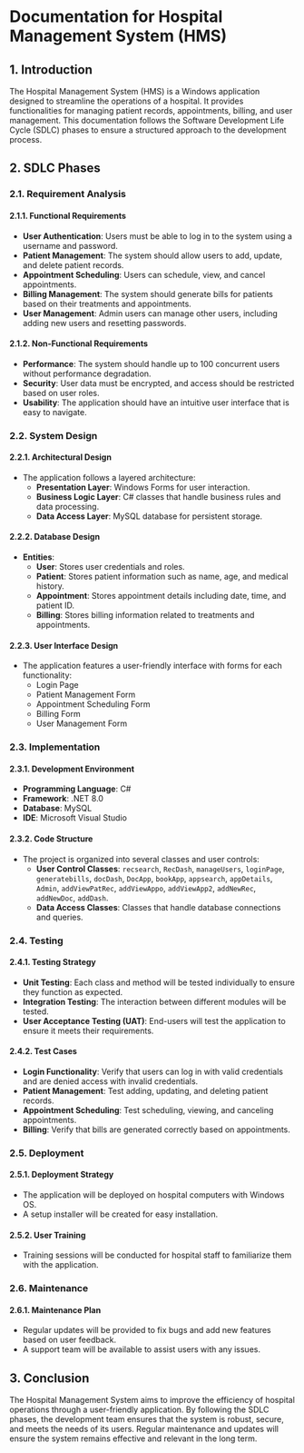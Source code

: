 # Documentation for Hospital Management System (HMS)

## 1. Introduction

The Hospital Management System (HMS) is a Windows application designed to streamline the operations of a hospital. It provides functionalities for managing patient records, appointments, billing, and user management. This documentation follows the Software Development Life Cycle (SDLC) phases to ensure a structured approach to the development process.

## 2. SDLC Phases

### 2.1. Requirement Analysis

#### 2.1.1. Functional Requirements
- **User Authentication**: Users must be able to log in to the system using a username and password.
- **Patient Management**: The system should allow users to add, update, and delete patient records.
- **Appointment Scheduling**: Users can schedule, view, and cancel appointments.
- **Billing Management**: The system should generate bills for patients based on their treatments and appointments.
- **User Management**: Admin users can manage other users, including adding new users and resetting passwords.

#### 2.1.2. Non-Functional Requirements
- **Performance**: The system should handle up to 100 concurrent users without performance degradation.
- **Security**: User data must be encrypted, and access should be restricted based on user roles.
- **Usability**: The application should have an intuitive user interface that is easy to navigate.

### 2.2. System Design

#### 2.2.1. Architectural Design
- The application follows a layered architecture:
  - **Presentation Layer**: Windows Forms for user interaction.
  - **Business Logic Layer**: C# classes that handle business rules and data processing.
  - **Data Access Layer**: MySQL database for persistent storage.

#### 2.2.2. Database Design
- **Entities**:
  - **User**: Stores user credentials and roles.
  - **Patient**: Stores patient information such as name, age, and medical history.
  - **Appointment**: Stores appointment details including date, time, and patient ID.
  - **Billing**: Stores billing information related to treatments and appointments.

#### 2.2.3. User Interface Design
- The application features a user-friendly interface with forms for each functionality:
  - Login Page
  - Patient Management Form
  - Appointment Scheduling Form
  - Billing Form
  - User Management Form

### 2.3. Implementation

#### 2.3.1. Development Environment
- **Programming Language**: C#
- **Framework**: .NET 8.0
- **Database**: MySQL
- **IDE**: Microsoft Visual Studio

#### 2.3.2. Code Structure
- The project is organized into several classes and user controls:
  - **User Control Classes**: `recsearch`, `RecDash`, `manageUsers`, `loginPage`, `generatebills`, `docDash`, `DocApp`, `bookApp`, `appsearch`, `appDetails`, `Admin`, `addViewPatRec`, `addViewAppo`, `addViewApp2`, `addNewRec`, `addNewDoc`, `addDash`.
  - **Data Access Classes**: Classes that handle database connections and queries.

### 2.4. Testing

#### 2.4.1. Testing Strategy
- **Unit Testing**: Each class and method will be tested individually to ensure they function as expected.
- **Integration Testing**: The interaction between different modules will be tested.
- **User Acceptance Testing (UAT)**: End-users will test the application to ensure it meets their requirements.

#### 2.4.2. Test Cases
- **Login Functionality**: Verify that users can log in with valid credentials and are denied access with invalid credentials.
- **Patient Management**: Test adding, updating, and deleting patient records.
- **Appointment Scheduling**: Test scheduling, viewing, and canceling appointments.
- **Billing**: Verify that bills are generated correctly based on appointments.

### 2.5. Deployment

#### 2.5.1. Deployment Strategy
- The application will be deployed on hospital computers with Windows OS.
- A setup installer will be created for easy installation.

#### 2.5.2. User Training
- Training sessions will be conducted for hospital staff to familiarize them with the application.

### 2.6. Maintenance

#### 2.6.1. Maintenance Plan
- Regular updates will be provided to fix bugs and add new features based on user feedback.
- A support team will be available to assist users with any issues.

## 3. Conclusion

The Hospital Management System aims to improve the efficiency of hospital operations through a user-friendly application. By following the SDLC phases, the development team ensures that the system is robust, secure, and meets the needs of its users. Regular maintenance and updates will ensure the system remains effective and relevant in the long term.